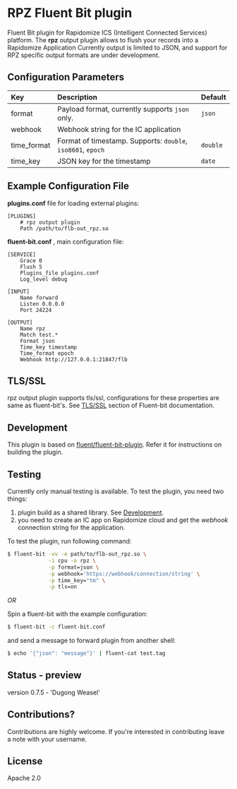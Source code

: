 # RPZ Fluent Bit plugin

Fluent Bit plugin for Rapidomize ICS (Intelligent Connected Services) platform.
The **rpz** output plugin allows to flush your records into a Rapidomize Application
Currently output is limited to JSON, and support for RPZ specific output formats 
are under development. 

## Configuration Parameters

| Key | Description | Default |
|:----|:------------|:--------|
|format| Payload format, currently supports `json` only. | `json` |
|webhook| Webhook string for the IC application | |
|time_format| Format of timestamp. Supports: `double`, `iso8601`, `epoch`| `double`|
|time_key | JSON key for the timestamp | `date` |

## Example Configuration File

__plugins.conf__ file for loading external plugins:

```
[PLUGINS]
    # rpz output plugin
    Path /path/to/flb-out_rpz.so
```

__fluent-bit.conf__ , main configuration file:

```
[SERVICE]
    Grace 0
    Flush 5
    Plugins_file plugins.conf
    Log_level debug

[INPUT]
    Name forward
    Listen 0.0.0.0
    Port 24224

[OUTPUT]
    Name rpz
    Match test.*
    Format json
    Time_key timestamp
    Time_format epoch
    Webhook http://127.0.0.1:21847/flb
```

## TLS/SSL

rpz output plugin supports tls/ssl, configurations for these properties are same
as fluent-bit's. See [TLS/SSL](https://docs.fluentbit.io/manual/v/0.12/configuration/tls_ssl)
section of Fluent-bit documentation.

## Development

This plugin is based on [fluent/fluent-bit-plugin](https://github.com/fluent/fluent-bit-plugin).
Refer it for instructions on building the plugin.

## Testing

Currently only manual testing is available. To test the plugin, you need two things:

1. plugin build as a shared library. See [Development](#development). 
2. you need to create an IC app on Rapidomize cloud and get the _webhook_ connection string for the application.

To test the plugin, run following command:

``` sh
$ fluent-bit -vv -e path/to/flb-out_rpz.so \
             -i cpu -o rpz \
             -p format=json \
             -p webhook='https://webhook/connection/string' \
             -p time_key="tm" \
             -p tls=on 
```

*OR*

Spin a fluent-bit with the example configuration:

``` sh
$ fluent-bit -c fluent-bit.conf
```

and send a message to forward plugin from another shell:

``` sh
$ echo '{"json": "message"}' | fluent-cat test.tag
```

## Status - preview
version 0.7.5 - 'Dugong Weasel'

## Contributions?
Contributions are highly welcome. If you're interested in contributing leave a note with your username.

## License
Apache 2.0

